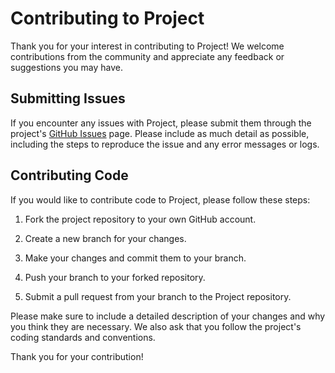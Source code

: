 # Contributing to Project

Thank you for your interest in contributing to Project! We welcome contributions from the community and appreciate any feedback or suggestions you may have.

## Submitting Issues

If you encounter any issues with Project, please submit them through the project's [GitHub Issues](https://github.com/TheWation/PhpCookieStealer/issues) page. Please include as much detail as possible, including the steps to reproduce the issue and any error messages or logs.

## Contributing Code

If you would like to contribute code to Project, please follow these steps:

1. Fork the project repository to your own GitHub account.

2. Create a new branch for your changes.

3. Make your changes and commit them to your branch.

4. Push your branch to your forked repository.

5. Submit a pull request from your branch to the Project repository.

Please make sure to include a detailed description of your changes and why you think they are necessary. We also ask that you follow the project's coding standards and conventions.

Thank you for your contribution!